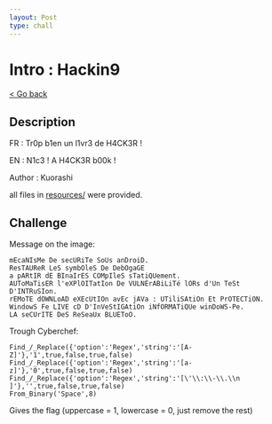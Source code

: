 ```yaml
---
layout: Post
type: chall
---
```

# Intro : Hackin9

<a class="back-link" href="../../">< Go back</a>

## Description

FR : Tr0p b1en un l1vr3 de H4CK3R !

EN : N1c3 ! A H4CK3R b00k !

Author : Kuorashi

all files in [resources/](./resources) were provided.

## Challenge

Message on the image:

```
mEcaNIsMe De secURiTe SoUs anDroiD.
ResTAUReR LeS symbOleS De DebOgaGE
a pARtIR dE BInaIrES COMpIleS sTatiQUement.
AUToMaTisER l'eXPlOITatIon De VULNÉrABiLiTé lORs d'Un TeSt D'INTRuSIon.
rEMoTE dOWNLoAD eXEcUtIOn avEc jAVa : UTiliSAtiOn Et PrOTECTiON.
WindowS Fe LIVE cD D'InVeStIGAtiOn iNfORMATiQUe winDoWS-Pe.
LA seCUrITE DeS ReSeaUx BLUEToO.
```

Trough Cyberchef:

```
Find_/_Replace({'option':'Regex','string':'[A-Z]'},'1',true,false,true,false)
Find_/_Replace({'option':'Regex','string':'[a-z]'},'0',true,false,true,false)
Find_/_Replace({'option':'Regex','string':'[\'\\:\\-\\.\\n ]'},'',true,false,true,false)
From_Binary('Space',8)
```

Gives the flag (uppercase = 1, lowercase = 0, just remove the rest)
